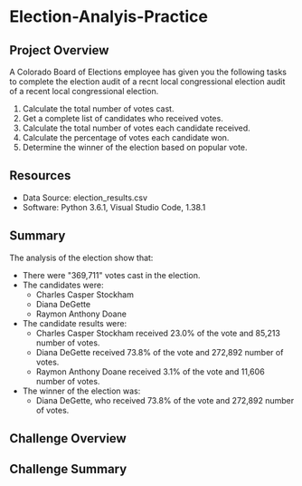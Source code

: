 # Election-Analyis-Practice

## Project Overview
A Colorado Board of Elections employee has given you the following tasks to complete the election audit of a recnt local congressional election audit of a recent local congressional election. 

1. Calculate the total number of votes cast. 
2. Get a complete list of candidates who received votes. 
3. Calculate the total number of votes each candidate received. 
4. Calculate the percentage of votes each candidate won.
5. Determine the winner of the election based on popular vote. 

## Resources 
- Data Source: election_results.csv
- Software: Python 3.6.1, Visual Studio Code, 1.38.1

## Summary 
The analysis of the election show that: 
- There were "369,711" votes cast in the election. 
- The candidates were:
    - Charles Casper Stockham
    - Diana DeGette
    - Raymon Anthony Doane
- The candidate results were: 
    - Charles Casper Stockham received 23.0% of the vote and 85,213 number of votes.
    - Diana DeGette received 73.8% of the vote and 272,892 number of votes. 
    - Raymon Anthony Doane received 3.1% of the vote and 11,606 number of votes. 
- The winner of the election was: 
    - Diana DeGette, who received 73.8% of the vote and 272,892 number of votes. 

## Challenge Overview

## Challenge Summary
